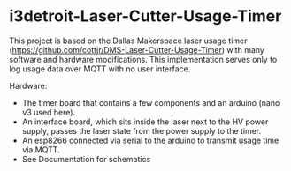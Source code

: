 # i3detroit-Laser-Cutter-Usage-Timer
This project is based on the Dallas Makerspace laser usage timer (https://github.com/cottjr/DMS-Laser-Cutter-Usage-Timer) with many software and hardware modifications. This implementation serves only to log usage data over MQTT with no user interface.

Hardware:
- The timer board that contains a few components and an arduino (nano v3 used here).
- An interface board, which sits inside the laser next to the HV power supply, passes the laser state from the power supply to the timer.
- An esp8266 connected via serial to the arduino to transmit usage time via MQTT.
- See Documentation for schematics
